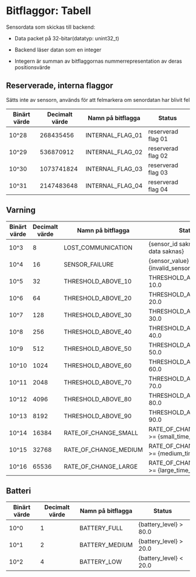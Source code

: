 # Bitflaggor: Tabell

Sensordata som skickas till backend:

-   Data packet på 32-bitar(datatyp: unint32_t)
-   Backend läser datan som en integer
-   Integern är summan av bitflaggornas nummerrepresentation av deras positionsvärde

    <!-- Lägg in exempel på vad ett mottaget integervärde ger för data -->

## Reserverade, interna flaggor

Sätts inte av sensorn, används för att felmarkera om senordatan har blivit fel

<!-- Fyra reserverade bits -->

| Binärt värde | Decimalt värde | Namn på bitflagga | Status             |
| ------------ | -------------- | ----------------- | ------------------ |
| 10^28        | 268435456      | INTERNAL_FLAG_01  | reserverad flag 01 |
| 10^29        | 536870912      | INTERNAL_FLAG_02  | reserverad flag 02 |
| 10^30        | 1073741824     | INTERNAL_FLAG_03  | reserverad flag 03 |
| 10^31        | 2147483648     | INTERNAL_FLAG_04  | reserverad flag 04 |

<!-- Utrymme för att lägga till fler flaggor mellan 10^12 - 10^27 längre fram -->

## Varning

| Binärt värde | Decimalt värde | Namn på bitflagga     | Status                                          |
| ------------ | -------------- | --------------------- | ----------------------------------------------- |
| 10^3         | 8              | LOST_COMMUNICATION    | {sensor_id saknas = sensor data saknas}         |
| 10^4         | 16             | SENSOR_FAILURE        | {sensor_value} == {invalid_sensor_value}        |
| 10^5         | 32             | THRESHOLD_ABOVE_10    | THRESHOLD_ABOVE >= 10.0                         |
| 10^6         | 64             | THRESHOLD_ABOVE_20    | THRESHOLD_ABOVE >= 20.0                         |
| 10^7         | 128            | THRESHOLD_ABOVE_30    | THRESHOLD_ABOVE >= 30.0                         |
| 10^8         | 256            | THRESHOLD_ABOVE_40    | THRESHOLD_ABOVE >= 40.0                         |
| 10^9         | 512            | THRESHOLD_ABOVE_50    | THRESHOLD_ABOVE >= 50.0                         |
| 10^10        | 1024           | THRESHOLD_ABOVE_60    | THRESHOLD_ABOVE >= 60.0                         |
| 10^11        | 2048           | THRESHOLD_ABOVE_70    | THRESHOLD_ABOVE >= 70.0                         |
| 10^12        | 4096           | THRESHOLD_ABOVE_80    | THRESHOLD_ABOVE >= 80.0                         |
| 10^13        | 8192           | THRESHOLD_ABOVE_90    | THRESHOLD_ABOVE >= 90.0                         |
| 10^14        | 16384          | RATE_OF_CHANGE_SMALL  | RATE_OF_CHANGE_SMALL >= {small_time_interval}   |
| 10^15        | 32768          | RATE_OF_CHANGE_MEDIUM | RATE_OF_CHANGE_MEDIUM >= {medium_time_interval} |
| 10^16        | 65536          | RATE_OF_CHANGE_LARGE  | RATE_OF_CHANGE_LARGE >= {large_time_interval}   |

## Batteri

| Binärt värde | Decimalt värde | Namn på bitflagga | Status                 |
| ------------ | -------------- | ----------------- | ---------------------- |
| 10^0         | 1              | BATTERY_FULL      | {battery_level} > 80.0 |
| 10^1         | 2              | BATTERY_MEDIUM    | {battery_level} > 20.0 |
| 10^2         | 4              | BATTERY_LOW       | {battery_level} < 20.0 |

